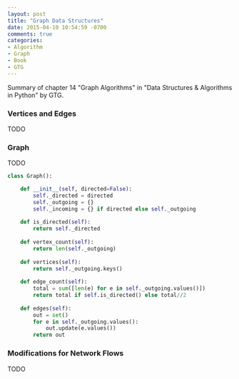 ```yaml
---
layout: post
title: "Graph Data Structures"
date: 2015-04-10 10:54:59 -0700
comments: true
categories: 
- Algorithm
- Graph
- Book
- GTG
---
```


Summary of chapter 14 "Graph Algorithms" in "Data Structures & Algorithms in Python" by GTG.

<!--more-->

### Vertices and Edges

TODO

### Graph

TODO

``` python Graph
class Graph():

    def __init__(self, directed=False):
        self._directed = directed
        self._outgoing = {}
        self._incoming = {} if directed else self._outgoing
        
    def is_directed(self):
        return self._directed
        
    def vertex_count(self):
        return len(self._outgoing)
        
    def vertices(self):
        return self._outgoing.keys()
        
    def edge_count(self):
        total = sum([len(e) for e in self._outgoing.values()])
        return total if self.is_directed() else total//2
        
    def edges(self):
        out = set()
        for e in self._outgoing.values():
            out.update(e.values())
        return out
```

### Modifications for Network Flows

TODO